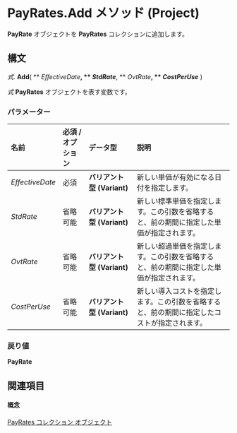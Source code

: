 
# PayRates.Add メソッド (Project)

 **PayRate** オブジェクトを **PayRates** コレクションに追加します。


## 構文

 _式_. **Add**( ** _EffectiveDate_**, ** _StdRate_**, ** _OvtRate_**, ** _CostPerUse_** )

 _式_ **PayRates** オブジェクトを表す変数です。


### パラメーター



|**名前**|**必須 / オプション**|**データ型**|**説明**|
|:-----|:-----|:-----|:-----|
| _EffectiveDate_|必須|**バリアント型 (Variant)**|新しい単価が有効になる日付を指定します。|
| _StdRate_|省略可能|**バリアント型 (Variant)**|新しい標準単価を指定します。この引数を省略すると、前の期間に指定した単価が指定されます。|
| _OvtRate_|省略可能|**バリアント型 (Variant)**|新しい超過単価を指定します。この引数を省略すると、前の期間に指定した単価が指定されます。|
| _CostPerUse_|省略可能|**バリアント型 (Variant)**|新しい導入コストを指定します。この引数を省略すると、前の期間に指定したコストが指定されます。|

### 戻り値

 **PayRate**


## 関連項目


#### 概念


[PayRates コレクション オブジェクト](7aa54cc3-4e39-e3b1-f3aa-7599ac88d22a.md)